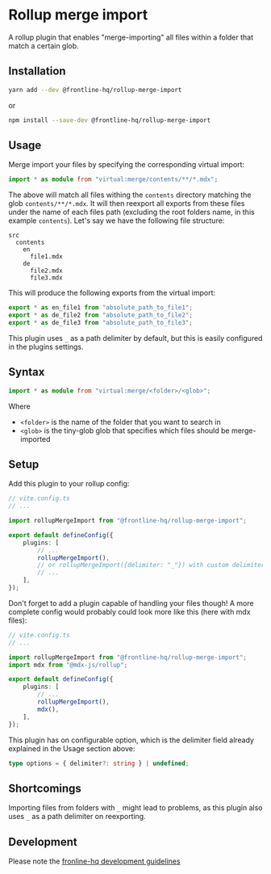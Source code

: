 # Rollup merge import

A rollup plugin that enables "merge-importing" all files within a folder that match a certain glob.

## Installation

```bash
yarn add --dev @frontline-hq/rollup-merge-import
```

or

```bash
npm install --save-dev @frontline-hq/rollup-merge-import
```

## Usage

Merge import your files by specifying the corresponding virtual import:

```ts
import * as module from "virtual:merge/contents/**/*.mdx";
```

The above will match all files withing the `contents` directory matching the glob `contents/**/*.mdx`.
It will then reexport all exports from these files under the name of each files path (excluding the root folders name, in this example `contents`).
Let's say we have the following file structure:

```
src
  contents
    en
      file1.mdx
    de
      file2.mdx
      file3.mdx
```

This will produce the following exports from the virtual import:

```ts
export * as en_file1 from "absolute_path_to_file1";
export * as de_file2 from "absolute_path_to_file2";
export * as de_file3 from "absolute_path_to_file3";
```

This plugin uses `_` as a path delimiter by default, but this is easily configured in the plugins settings.

## Syntax

```ts
import * as module from "virtual:merge/<folder>/<glob>";
```

Where

-   `<folder>` is the name of the folder that you want to search in
-   `<glob>` is the tiny-glob glob that specifies which files should be merge-imported

## Setup

Add this plugin to your rollup config:

```ts
// vite.config.ts
// ...

import rollupMergeImport from "@frontline-hq/rollup-merge-import";

export default defineConfig({
	plugins: [
		// ...
		rollupMergeImport(),
		// or rollupMergeImport({delimiter: "_"}) with custom delimiter
		// ...
	],
});
```

Don't forget to add a plugin capable of handling your files though!
A more complete config would probably could look more like this (here with mdx files):

```ts
// vite.config.ts
// ...

import rollupMergeImport from "@frontline-hq/rollup-merge-import";
import mdx from "@mdx-js/rollup";

export default defineConfig({
	plugins: [
		// ...
		rollupMergeImport(),
		mdx(),
	],
});
```

This plugin has on configurable option, which is the delimiter field already explained in the Usage section above:

```ts
type options = { delimiter?: string } | undefined;
```

## Shortcomings

Importing files from folders with `_` might lead to problems, as this plugin also uses `_` as a path delimiter on reexporting.

## Development

Please note the [fronline-hq development guidelines](https://github.com/frontline-hq/developer-guidelines)
